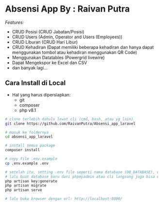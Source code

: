 # **Absensi App By : Raivan Putra**

_Features:_

-   CRUD Posisi (CRUD Jabatan/Posisi)
-   CRUD Users (Admin, Operator and Users (Employees))
-   CRUD Liburan (CRUD Hari Libur)
-   CRUD Kehadiran (Dapat memiliki beberapa kehadiran dan hanya dapat menggunakan tombol atau kehadiran menggunakan QR Code)
-   Menggunakan Datatables (Powergrid livewire)
-   Dapat Mengekspor ke Excel dan CSV
-   dan banyak lagi...

## Cara Install di Local

-   Hal yang harus dipersiapkan:
    -   git
    -   composer
    -   php v8.1

```sh
# clone terlebih dahulu lewat cli (cmd, bash, atau yg lain)
git clone https://github.com/RaivanPutra/Absensi_app_laravel

# masuk ke foldernya
cd absensi_app_laravel

# install semua package
composer install

# copy file .env.example
cp .env.example .env

# setelah itu, setting .env file seperti nama database (DB_DATABASE), username dan passwordnya
# lalu buat database baru dari phpmyadmin atau cli langsung juga bisa dengan nama sesuai DB_DATABASE yang ada di file .env
php artisan key:generate
php artisan migrate
php artisan serve

# lalu buka browser dengan url: http://localhost:8000/
```
